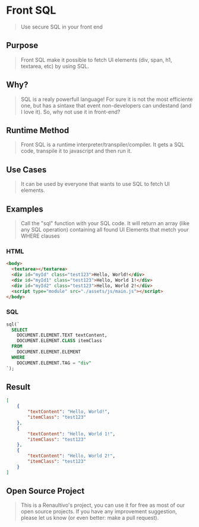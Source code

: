 # Front SQL
> Use secure SQL in your front end

## Purpose
> Front SQL make it possible to fetch UI elements (div, span, h1, textarea, etc) by using SQL.

## Why?
>SQL is a realy powerfull language! For sure it is not the most efficiente one, but has a sintaxe that event non-developers can undestand (and I love it). So, why not use it in front-end?

## Runtime Method
> Front SQL is a runtime interpreter/transpiler/compiler. It gets a SQL code, transpile it to javascript and then run it.

## Use Cases
> It can be used by everyone that wants to use SQL to fetch UI elements.

## Examples
> Call the "sql" function with your SQL code. It will return an array (like any SQL operation) containing all found UI Elements that metch your WHERE clauses
### HTML
```html
<body>
  <textarea></textarea>
  <div id="myId" class="test123">Hello, World!</div>
  <div id="myId1" class="test123">Hello, World 1!</div>
  <div id="myId2" class="test123">Hello, World 2!</div>
  <script type="module" src="./assets/js/main.js"></script>
</body>
```

### SQL
```sql
sql(`
  SELECT
    DOCUMENT.ELEMENT.TEXT textContent,
    DOCUMENT.ELEMENT.CLASS itemClass
  FROM
    DOCUMENT.ELEMENT.ELEMENT
  WHERE
    DOCUMENT.ELEMENT.TAG = "div"
`);
```

## Result
```json
[
    {
        "textContent": "Hello, World!",
        "itemClass": "test123"
    },
    {
        "textContent": "Hello, World 1!",
        "itemClass": "test123"
    },
    {
        "textContent": "Hello, World 2!",
        "itemClass": "test123"
    }
]
```

## Open Source Project
> This is a Renaultivo's project, you can use it for free as most of our open source projects. If you have any improvement suggestion, please let us know (or even better: make a pull request).
